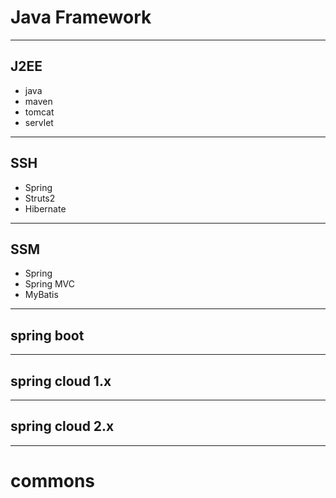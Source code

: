 # Java Framework


---
## J2EE
- java
- maven
- tomcat
- servlet


---
## SSH
- Spring
- Struts2
- Hibernate


---
## SSM
- Spring
- Spring MVC
- MyBatis



---
## spring boot

---
## spring cloud 1.x


---
## spring cloud 2.x



---
# commons
